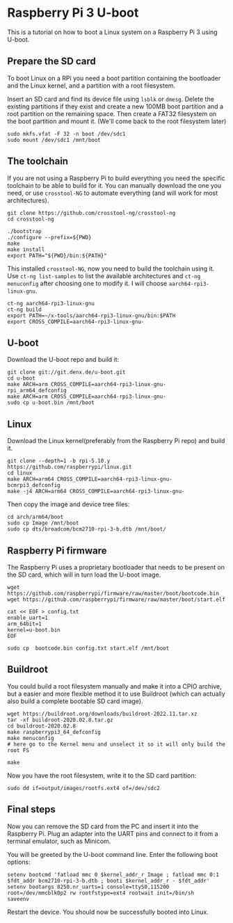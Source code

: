 # Raspberry Pi 3 U-boot

This is a tutorial on how to boot a Linux system on a Raspberry Pi 3 using U-boot.

## Prepare the SD card

To boot Linux on a RPi you need a boot partition containing the bootloader and the Linux kernel, and a partition
with a root filesystem.

Insert an SD card and find its device file using `lsblk` or `dmesg`. Delete the existing partitions if they exist
and create a new 100MB boot partition and a root partition on the remaining space. Then create a FAT32 filesystem
on the boot partition and mount it. (We'll come back to the root filesystem later)

```
sudo mkfs.vfat -F 32 -n boot /dev/sdc1
sudo mount /dev/sdc1 /mnt/boot
```

## The toolchain

If you are not using a Raspberry Pi to build everything you need the specific toolchain to be able to build
for it. You can manually download the one you need, or use `crosstool-NG` to automate everything (and will work
for most architectures).

```
git clone https://github.com/crosstool-ng/crosstool-ng
cd crosstool-ng

./bootstrap
./configure --prefix=${PWD}
make
make install
export PATH="${PWD}/bin:${PATH}"
```

This installed `crosstool-NG`, now you need to build the toolchain using it. Use `ct-ng list-samples` to list the available architectures
and `ct-ng menuconfig` after choosing one to modify it. I will choose `aarch64-rpi3-linux-gnu`.

```
ct-ng aarch64-rpi3-linux-gnu
ct-ng build
export PATH=~/x-tools/aarch64-rpi3-linux-gnu/bin:$PATH
export CROSS_COMPILE=aarch64-rpi3-linux-gnu-
```

## U-boot

Download the U-boot repo and build it:

```
git clone git://git.denx.de/u-boot.git
cd u-boot
make ARCH=arm CROSS_COMPILE=aarch64-rpi3-linux-gnu- rpi_arm64_defconfig
make ARCH=arm CROSS_COMPILE=aarch64-rpi3-linux-gnu-
sudo cp u-boot.bin /mnt/boot
```

## Linux

Download the Linux kernel(preferably from the Raspberry Pi repo) and build it.

```
git clone --depth=1 -b rpi-5.10.y https://github.com/raspberrypi/linux.git
cd linux
make ARCH=arm64 CROSS_COMPILE=aarch64-rpi3-linux-gnu- bcmrpi3_defconfig
make -j4 ARCH=arm64 CROSS_COMPILE=aarch64-rpi3-linux-gnu-
```

Then copy the image and device tree files:

```
cd arch/arm64/boot
sudo cp Image /mnt/boot
sudo cp dts/broadcom/bcm2710-rpi-3-b.dtb /mnt/boot/
```

## Raspberry Pi firmware

The Raspberry Pi uses a proprietary bootloader that needs to be present on the SD card, which will in turn load the U-boot image.

```
wget https://github.com/raspberrypi/firmware/raw/master/boot/bootcode.bin
wget https://github.com/raspberrypi/firmware/raw/master/boot/start.elf

cat << EOF > config.txt
enable_uart=1
arm_64bit=1
kernel=u-boot.bin
EOF

sudo cp  bootcode.bin config.txt start.elf /mnt/boot
```

## Buildroot

You could build a root filesystem manually and make it into a CPIO archive, but a easier and more flexible method it to
use Buildroot (which can actually also build a complete bootable SD card image).

```
wget https://buildroot.org/downloads/buildroot-2022.11.tar.xz
tar -xf buildroot-2020.02.8.tar.gz
cd buildroot-2020.02.8
make raspberrypi3_64_defconfig
make menuconfig
# here go to the Kernel menu and unselect it so it will only build the root FS

make
```

Now you have the root filesystem, write it to the SD card partition:

```
sudo dd if=output/images/rootfs.ext4 of=/dev/sdc2
```

## Final steps

Now you can remove the SD card from the PC and insert it into the Raspberry Pi. Plug an adapter into the UART pins
and connect to it from a terminal emulator, such as Minicom.

You will be greeted by the U-boot command line. Enter the following boot options:

```
setenv bootcmd 'fatload mmc 0 $kernel_addr_r Image ; fatload mmc 0:1 $fdt_addr bcm2710-rpi-3-b.dtb ; booti $kernel_addr_r - $fdt_addr'
setenv bootargs 8250.nr_uarts=1 console=ttyS0,115200 root=/dev/mmcblk0p2 rw rootfstype=ext4 rootwait init=/bin/sh
saveenv
```

Restart the device. You should now be successfully booted into Linux.
